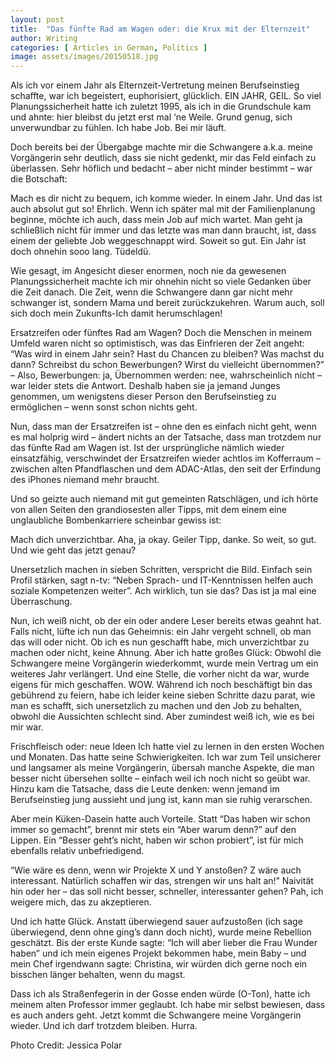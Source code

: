 ```yaml
---
layout: post
title:  "Das fünfte Rad am Wagen oder: die Krux mit der Elternzeit"
author: Writing
categories: [ Articles in German, Politics ]
image: assets/images/20150518.jpg
---
```


Als ich vor einem Jahr als Elternzeit-Vertretung meinen Berufseinstieg schaffte, war ich begeistert, euphorisiert, glücklich. EIN JAHR, GEIL. So viel Planungssicherheit hatte ich zuletzt 1995, als ich in die Grundschule kam und ahnte: hier bleibst du jetzt erst mal ‘ne Weile. Grund genug, sich unverwundbar zu fühlen. Ich habe Job. Bei mir läuft.

Doch bereits bei der Übergabge machte mir die Schwangere a.k.a. meine Vorgängerin sehr deutlich, dass sie nicht gedenkt, mir das Feld einfach zu überlassen. Sehr höflich und bedacht – aber nicht minder bestimmt – war die Botschaft:

Mach es dir nicht zu bequem, ich komme wieder. In einem Jahr.
Und das ist auch absolut gut so! Ehrlich. Wenn ich später mal mit der Familienplanung beginne, möchte ich auch, dass mein Job auf mich wartet. Man geht ja schließlich nicht für immer und das letzte was man dann braucht, ist, dass einem der geliebte Job weggeschnappt wird. Soweit so gut. Ein Jahr ist doch ohnehin sooo lang. Tüdeldü.

Wie gesagt, im Angesicht dieser enormen, noch nie da gewesenen Planungssicherheit machte ich mir ohnehin nicht so viele Gedanken über die Zeit danach. Die Zeit, wenn die Schwangere dann gar nicht mehr schwanger ist, sondern Mama und bereit zurückzukehren. Warum auch, soll sich doch mein Zukunfts-Ich damit herumschlagen!

Ersatzreifen oder fünftes Rad am Wagen?
Doch die Menschen in meinem Umfeld waren nicht so optimistisch, was das Einfrieren der Zeit angeht: “Was wird in einem Jahr sein? Hast du Chancen zu bleiben? Was machst du dann? Schreibst du schon Bewerbungen? Wirst du vielleicht übernommen?” – Also, Bewerbungen: ja, Übernommen werden: nee, wahrscheinlich nicht – war leider stets die Antwort. Deshalb haben sie ja jemand Junges genommen, um wenigstens dieser Person den Berufseinstieg zu ermöglichen – wenn sonst schon nichts geht.

Nun, dass man der Ersatzreifen ist – ohne den es einfach nicht geht, wenn es mal holprig wird – ändert nichts an der Tatsache, dass man trotzdem nur das fünfte Rad am Wagen ist. Ist der ursprüngliche nämlich wieder einsatzfähig, verschwindet der Ersatzreifen wieder achtlos im Kofferraum – zwischen alten Pfandflaschen und dem ADAC-Atlas, den seit der Erfindung des iPhones niemand mehr braucht.

Und so geizte auch niemand mit gut gemeinten Ratschlägen, und ich hörte von allen Seiten den grandiosesten aller Tipps, mit dem einem eine unglaubliche Bombenkarriere scheinbar gewiss ist:

Mach dich unverzichtbar.
Aha, ja okay. Geiler Tipp, danke. So weit, so gut. Und wie geht das jetzt genau?

Unersetzlich machen in sieben Schritten, verspricht die Bild. Einfach sein Profil stärken, sagt n-tv: “Neben Sprach- und IT-Kenntnissen helfen auch soziale Kompetenzen weiter”. Ach wirklich, tun sie das? Das ist ja mal eine Überraschung.

Nun, ich weiß nicht, ob der ein oder andere Leser bereits etwas geahnt hat. Falls nicht, lüfte ich nun das Geheimnis: ein Jahr vergeht schnell, ob man das will oder nicht. Ob ich es nun geschafft habe, mich unverzichtbar zu machen oder nicht, keine Ahnung. Aber ich hatte großes Glück: Obwohl die Schwangere meine Vorgängerin wiederkommt, wurde mein Vertrag um ein weiteres Jahr verlängert. Und eine Stelle, die vorher nicht da war, wurde eigens für mich geschaffen. WOW. Während ich noch beschäftigt bin das gebührend zu feiern, habe ich leider keine sieben Schritte dazu parat, wie man es schafft, sich unersetzlich zu machen und den Job zu behalten, obwohl die Aussichten schlecht sind. Aber zumindest weiß ich, wie es bei mir war.

Frischfleisch oder: neue Ideen
Ich hatte viel zu lernen in den ersten Wochen und Monaten. Das hatte seine Schwierigkeiten. Ich war zum Teil unsicherer und langsamer als meine Vorgängerin, übersah manche Aspekte, die man besser nicht übersehen sollte – einfach weil ich noch nicht so geübt war. Hinzu kam die Tatsache, dass die Leute denken: wenn jemand im Berufseinstieg jung aussieht und jung ist, kann man sie ruhig verarschen.

Aber mein Küken-Dasein hatte auch Vorteile. Statt “Das haben wir schon immer so gemacht”, brennt mir stets ein “Aber warum denn?” auf den Lippen. Ein “Besser geht’s nicht, haben wir schon probiert”, ist für mich ebenfalls relativ unbefriedigend.

“Wie wäre es denn, wenn wir Projekte X und Y anstoßen? Z wäre auch interessant. Natürlich schaffen wir das, strengen wir uns halt an!” Naivität hin oder her – das soll nicht besser, schneller, interessanter gehen? Pah, ich weigere mich, das zu akzeptieren.

Und ich hatte Glück. Anstatt überwiegend sauer aufzustoßen (ich sage überwiegend, denn ohne ging’s dann doch nicht), wurde meine Rebellion geschätzt. Bis der erste Kunde sagte: “Ich will aber lieber die Frau Wunder haben” und ich mein eigenes Projekt bekommen habe, mein Baby – und mein Chef irgendwann sagte: Christina, wir würden dich gerne noch ein bisschen länger behalten, wenn du magst.

Dass ich als Straßenfegerin in der Gosse enden würde (O-Ton), hatte ich meinem alten Professor immer geglaubt.
Ich habe mir selbst bewiesen, dass es auch anders geht. Jetzt kommt die Schwangere meine Vorgängerin wieder. Und ich darf trotzdem bleiben. Hurra.

Photo Credit: Jessica Polar

